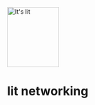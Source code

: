 <img src="https://i.ibb.co/nLgB7nX/Stickie-Bandits-It-s-Lit-Sticker-266320-front.jpg" alt="It's lit" width="120" height="140" />
<h1>lit networking</h1>
